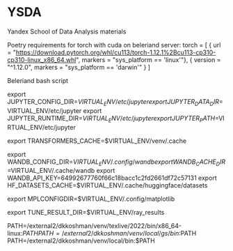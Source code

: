 # YSDA
Yandex School of Data Analysis materials 

Poetry requirements for torch with cuda on beleriand server:
torch = [
{ url = "https://download.pytorch.org/whl/cu113/torch-1.12.1%2Bcu113-cp310-cp310-linux_x86_64.whl", markers = "sys_platform == 'linux'"},
    { version = "^1.12.0", markers = "sys_platform == 'darwin'" }
]

Beleriand bash script

export JUPYTER_CONFIG_DIR=$VIRTUAL_ENV/etc/jupyter
export JUPYTER_DATA_DIR=$VIRTUAL_ENV/etc/jupyter
export JUPYTER_RUNTIME_DIR=$VIRTUAL_ENV/etc/jupyter
export JUPYTER_PATH=$VIRTUAL_ENV/etc/jupyter

export TRANSFORMERS_CACHE=$VIRTUAL_ENV/venv/.cache

export WANDB_CONFIG_DIR=$VIRTUAL_ENV/.config/wandb
export WANDB_CACHE_DIR=$VIRTUAL_ENV/.cache/wandb
export WANDB_API_KEY=64992677760f66c18bacc1c2fd2661df72c57131
export HF_DATASETS_CACHE=$VIRTUAL_ENV/.cache/huggingface/datasets

export MPLCONFIGDIR=$VIRTUAL_ENV/.config/matplotlib

export TUNE_RESULT_DIR=$VIRTUAL_ENV/ray_results

PATH=/external2/dkkoshman/venv/texlive/2022/bin/x86_64-linux:$PATH
PATH=/external2/dkkoshman/venv/local/gs/bin:$PATH
PATH=/external2/dkkoshman/venv/local/bin:$PATH


